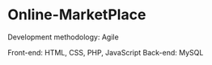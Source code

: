 # Online-MarketPlace

Development methodology: Agile

Front-end: HTML, CSS, PHP, JavaScript
Back-end: MySQL
